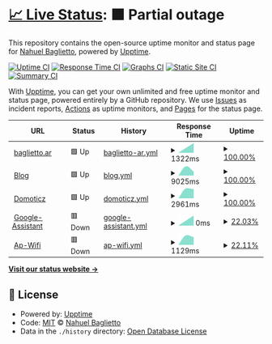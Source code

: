 # [📈 Live Status](https://nbaglietto.github.io/upptime): <!--live status--> **🟧 Partial outage**

This repository contains the open-source uptime monitor and status page for [Nahuel Baglietto](www.baglietto.ar), powered by [Upptime](https://github.com/upptime/upptime).

[![Uptime CI](https://github.com/nbaglietto/upptime/workflows/Uptime%20CI/badge.svg)](https://github.com/nbaglietto/upptime/actions?query=workflow%3A%22Uptime+CI%22)
[![Response Time CI](https://github.com/nbaglietto/upptime/workflows/Response%20Time%20CI/badge.svg)](https://github.com/nbaglietto/upptime/actions?query=workflow%3A%22Response+Time+CI%22)
[![Graphs CI](https://github.com/nbaglietto/upptime/workflows/Graphs%20CI/badge.svg)](https://github.com/nbaglietto/upptime/actions?query=workflow%3A%22Graphs+CI%22)
[![Static Site CI](https://github.com/nbaglietto/upptime/workflows/Static%20Site%20CI/badge.svg)](https://github.com/nbaglietto/upptime/actions?query=workflow%3A%22Static+Site+CI%22)
[![Summary CI](https://github.com/nbaglietto/upptime/workflows/Summary%20CI/badge.svg)](https://github.com/nbaglietto/upptime/actions?query=workflow%3A%22Summary+CI%22)

With [Upptime](https://upptime.js.org), you can get your own unlimited and free uptime monitor and status page, powered entirely by a GitHub repository. We use [Issues](https://github.com/nbaglietto/upptime/issues) as incident reports, [Actions](https://github.com/nbaglietto/upptime/actions) as uptime monitors, and [Pages](https://nbaglietto.github.io/upptime) for the status page.

<!--start: status pages-->
<!-- This summary is generated by Upptime (https://github.com/upptime/upptime) -->
<!-- Do not edit this manually, your changes will be overwritten -->
<!-- prettier-ignore -->
| URL | Status | History | Response Time | Uptime |
| --- | ------ | ------- | ------------- | ------ |
| <img alt="" src="https://favicons.githubusercontent.com/www.baglietto.ar" height="13"> [baglietto.ar](https://www.baglietto.ar) | 🟩 Up | [baglietto-ar.yml](https://github.com/nbaglietto/upptime/commits/HEAD/history/baglietto-ar.yml) | <details><summary><img alt="Response time graph" src="./graphs/baglietto-ar/response-time-week.png" height="20"> 1322ms</summary><br><a href="https://nbaglietto.github.io/upptime/history/baglietto-ar"><img alt="Response time 1322" src="https://img.shields.io/endpoint?url=https%3A%2F%2Fraw.githubusercontent.com%2Fnbaglietto%2Fupptime%2FHEAD%2Fapi%2Fbaglietto-ar%2Fresponse-time.json"></a><br><a href="https://nbaglietto.github.io/upptime/history/baglietto-ar"><img alt="24-hour response time 1322" src="https://img.shields.io/endpoint?url=https%3A%2F%2Fraw.githubusercontent.com%2Fnbaglietto%2Fupptime%2FHEAD%2Fapi%2Fbaglietto-ar%2Fresponse-time-day.json"></a><br><a href="https://nbaglietto.github.io/upptime/history/baglietto-ar"><img alt="7-day response time 1322" src="https://img.shields.io/endpoint?url=https%3A%2F%2Fraw.githubusercontent.com%2Fnbaglietto%2Fupptime%2FHEAD%2Fapi%2Fbaglietto-ar%2Fresponse-time-week.json"></a><br><a href="https://nbaglietto.github.io/upptime/history/baglietto-ar"><img alt="30-day response time 1322" src="https://img.shields.io/endpoint?url=https%3A%2F%2Fraw.githubusercontent.com%2Fnbaglietto%2Fupptime%2FHEAD%2Fapi%2Fbaglietto-ar%2Fresponse-time-month.json"></a><br><a href="https://nbaglietto.github.io/upptime/history/baglietto-ar"><img alt="1-year response time 1322" src="https://img.shields.io/endpoint?url=https%3A%2F%2Fraw.githubusercontent.com%2Fnbaglietto%2Fupptime%2FHEAD%2Fapi%2Fbaglietto-ar%2Fresponse-time-year.json"></a></details> | <details><summary><a href="https://nbaglietto.github.io/upptime/history/baglietto-ar">100.00%</a></summary><a href="https://nbaglietto.github.io/upptime/history/baglietto-ar"><img alt="All-time uptime 100.00%" src="https://img.shields.io/endpoint?url=https%3A%2F%2Fraw.githubusercontent.com%2Fnbaglietto%2Fupptime%2FHEAD%2Fapi%2Fbaglietto-ar%2Fuptime.json"></a><br><a href="https://nbaglietto.github.io/upptime/history/baglietto-ar"><img alt="24-hour uptime 100.00%" src="https://img.shields.io/endpoint?url=https%3A%2F%2Fraw.githubusercontent.com%2Fnbaglietto%2Fupptime%2FHEAD%2Fapi%2Fbaglietto-ar%2Fuptime-day.json"></a><br><a href="https://nbaglietto.github.io/upptime/history/baglietto-ar"><img alt="7-day uptime 100.00%" src="https://img.shields.io/endpoint?url=https%3A%2F%2Fraw.githubusercontent.com%2Fnbaglietto%2Fupptime%2FHEAD%2Fapi%2Fbaglietto-ar%2Fuptime-week.json"></a><br><a href="https://nbaglietto.github.io/upptime/history/baglietto-ar"><img alt="30-day uptime 100.00%" src="https://img.shields.io/endpoint?url=https%3A%2F%2Fraw.githubusercontent.com%2Fnbaglietto%2Fupptime%2FHEAD%2Fapi%2Fbaglietto-ar%2Fuptime-month.json"></a><br><a href="https://nbaglietto.github.io/upptime/history/baglietto-ar"><img alt="1-year uptime 100.00%" src="https://img.shields.io/endpoint?url=https%3A%2F%2Fraw.githubusercontent.com%2Fnbaglietto%2Fupptime%2FHEAD%2Fapi%2Fbaglietto-ar%2Fuptime-year.json"></a></details>
| <img alt="" src="https://favicons.githubusercontent.com/blog.baglietto.ar" height="13"> [Blog](https://blog.baglietto.ar) | 🟩 Up | [blog.yml](https://github.com/nbaglietto/upptime/commits/HEAD/history/blog.yml) | <details><summary><img alt="Response time graph" src="./graphs/blog/response-time-week.png" height="20"> 9025ms</summary><br><a href="https://nbaglietto.github.io/upptime/history/blog"><img alt="Response time 9025" src="https://img.shields.io/endpoint?url=https%3A%2F%2Fraw.githubusercontent.com%2Fnbaglietto%2Fupptime%2FHEAD%2Fapi%2Fblog%2Fresponse-time.json"></a><br><a href="https://nbaglietto.github.io/upptime/history/blog"><img alt="24-hour response time 9025" src="https://img.shields.io/endpoint?url=https%3A%2F%2Fraw.githubusercontent.com%2Fnbaglietto%2Fupptime%2FHEAD%2Fapi%2Fblog%2Fresponse-time-day.json"></a><br><a href="https://nbaglietto.github.io/upptime/history/blog"><img alt="7-day response time 9025" src="https://img.shields.io/endpoint?url=https%3A%2F%2Fraw.githubusercontent.com%2Fnbaglietto%2Fupptime%2FHEAD%2Fapi%2Fblog%2Fresponse-time-week.json"></a><br><a href="https://nbaglietto.github.io/upptime/history/blog"><img alt="30-day response time 9025" src="https://img.shields.io/endpoint?url=https%3A%2F%2Fraw.githubusercontent.com%2Fnbaglietto%2Fupptime%2FHEAD%2Fapi%2Fblog%2Fresponse-time-month.json"></a><br><a href="https://nbaglietto.github.io/upptime/history/blog"><img alt="1-year response time 9025" src="https://img.shields.io/endpoint?url=https%3A%2F%2Fraw.githubusercontent.com%2Fnbaglietto%2Fupptime%2FHEAD%2Fapi%2Fblog%2Fresponse-time-year.json"></a></details> | <details><summary><a href="https://nbaglietto.github.io/upptime/history/blog">100.00%</a></summary><a href="https://nbaglietto.github.io/upptime/history/blog"><img alt="All-time uptime 100.00%" src="https://img.shields.io/endpoint?url=https%3A%2F%2Fraw.githubusercontent.com%2Fnbaglietto%2Fupptime%2FHEAD%2Fapi%2Fblog%2Fuptime.json"></a><br><a href="https://nbaglietto.github.io/upptime/history/blog"><img alt="24-hour uptime 100.00%" src="https://img.shields.io/endpoint?url=https%3A%2F%2Fraw.githubusercontent.com%2Fnbaglietto%2Fupptime%2FHEAD%2Fapi%2Fblog%2Fuptime-day.json"></a><br><a href="https://nbaglietto.github.io/upptime/history/blog"><img alt="7-day uptime 100.00%" src="https://img.shields.io/endpoint?url=https%3A%2F%2Fraw.githubusercontent.com%2Fnbaglietto%2Fupptime%2FHEAD%2Fapi%2Fblog%2Fuptime-week.json"></a><br><a href="https://nbaglietto.github.io/upptime/history/blog"><img alt="30-day uptime 100.00%" src="https://img.shields.io/endpoint?url=https%3A%2F%2Fraw.githubusercontent.com%2Fnbaglietto%2Fupptime%2FHEAD%2Fapi%2Fblog%2Fuptime-month.json"></a><br><a href="https://nbaglietto.github.io/upptime/history/blog"><img alt="1-year uptime 100.00%" src="https://img.shields.io/endpoint?url=https%3A%2F%2Fraw.githubusercontent.com%2Fnbaglietto%2Fupptime%2FHEAD%2Fapi%2Fblog%2Fuptime-year.json"></a></details>
| <img alt="" src="https://favicons.githubusercontent.com/domoticz.baglietto.ar" height="13"> [Domoticz](https://domoticz.baglietto.ar) | 🟩 Up | [domoticz.yml](https://github.com/nbaglietto/upptime/commits/HEAD/history/domoticz.yml) | <details><summary><img alt="Response time graph" src="./graphs/domoticz/response-time-week.png" height="20"> 2961ms</summary><br><a href="https://nbaglietto.github.io/upptime/history/domoticz"><img alt="Response time 2961" src="https://img.shields.io/endpoint?url=https%3A%2F%2Fraw.githubusercontent.com%2Fnbaglietto%2Fupptime%2FHEAD%2Fapi%2Fdomoticz%2Fresponse-time.json"></a><br><a href="https://nbaglietto.github.io/upptime/history/domoticz"><img alt="24-hour response time 2961" src="https://img.shields.io/endpoint?url=https%3A%2F%2Fraw.githubusercontent.com%2Fnbaglietto%2Fupptime%2FHEAD%2Fapi%2Fdomoticz%2Fresponse-time-day.json"></a><br><a href="https://nbaglietto.github.io/upptime/history/domoticz"><img alt="7-day response time 2961" src="https://img.shields.io/endpoint?url=https%3A%2F%2Fraw.githubusercontent.com%2Fnbaglietto%2Fupptime%2FHEAD%2Fapi%2Fdomoticz%2Fresponse-time-week.json"></a><br><a href="https://nbaglietto.github.io/upptime/history/domoticz"><img alt="30-day response time 2961" src="https://img.shields.io/endpoint?url=https%3A%2F%2Fraw.githubusercontent.com%2Fnbaglietto%2Fupptime%2FHEAD%2Fapi%2Fdomoticz%2Fresponse-time-month.json"></a><br><a href="https://nbaglietto.github.io/upptime/history/domoticz"><img alt="1-year response time 2961" src="https://img.shields.io/endpoint?url=https%3A%2F%2Fraw.githubusercontent.com%2Fnbaglietto%2Fupptime%2FHEAD%2Fapi%2Fdomoticz%2Fresponse-time-year.json"></a></details> | <details><summary><a href="https://nbaglietto.github.io/upptime/history/domoticz">100.00%</a></summary><a href="https://nbaglietto.github.io/upptime/history/domoticz"><img alt="All-time uptime 100.00%" src="https://img.shields.io/endpoint?url=https%3A%2F%2Fraw.githubusercontent.com%2Fnbaglietto%2Fupptime%2FHEAD%2Fapi%2Fdomoticz%2Fuptime.json"></a><br><a href="https://nbaglietto.github.io/upptime/history/domoticz"><img alt="24-hour uptime 100.00%" src="https://img.shields.io/endpoint?url=https%3A%2F%2Fraw.githubusercontent.com%2Fnbaglietto%2Fupptime%2FHEAD%2Fapi%2Fdomoticz%2Fuptime-day.json"></a><br><a href="https://nbaglietto.github.io/upptime/history/domoticz"><img alt="7-day uptime 100.00%" src="https://img.shields.io/endpoint?url=https%3A%2F%2Fraw.githubusercontent.com%2Fnbaglietto%2Fupptime%2FHEAD%2Fapi%2Fdomoticz%2Fuptime-week.json"></a><br><a href="https://nbaglietto.github.io/upptime/history/domoticz"><img alt="30-day uptime 100.00%" src="https://img.shields.io/endpoint?url=https%3A%2F%2Fraw.githubusercontent.com%2Fnbaglietto%2Fupptime%2FHEAD%2Fapi%2Fdomoticz%2Fuptime-month.json"></a><br><a href="https://nbaglietto.github.io/upptime/history/domoticz"><img alt="1-year uptime 100.00%" src="https://img.shields.io/endpoint?url=https%3A%2F%2Fraw.githubusercontent.com%2Fnbaglietto%2Fupptime%2FHEAD%2Fapi%2Fdomoticz%2Fuptime-year.json"></a></details>
| <img alt="" src="https://favicons.githubusercontent.com/settings.baglietto.ar" height="13"> [Google-Assistant](https://settings.baglietto.ar) | 🟥 Down | [google-assistant.yml](https://github.com/nbaglietto/upptime/commits/HEAD/history/google-assistant.yml) | <details><summary><img alt="Response time graph" src="./graphs/google-assistant/response-time-week.png" height="20"> 0ms</summary><br><a href="https://nbaglietto.github.io/upptime/history/google-assistant"><img alt="Response time 0" src="https://img.shields.io/endpoint?url=https%3A%2F%2Fraw.githubusercontent.com%2Fnbaglietto%2Fupptime%2FHEAD%2Fapi%2Fgoogle-assistant%2Fresponse-time.json"></a><br><a href="https://nbaglietto.github.io/upptime/history/google-assistant"><img alt="24-hour response time 0" src="https://img.shields.io/endpoint?url=https%3A%2F%2Fraw.githubusercontent.com%2Fnbaglietto%2Fupptime%2FHEAD%2Fapi%2Fgoogle-assistant%2Fresponse-time-day.json"></a><br><a href="https://nbaglietto.github.io/upptime/history/google-assistant"><img alt="7-day response time 0" src="https://img.shields.io/endpoint?url=https%3A%2F%2Fraw.githubusercontent.com%2Fnbaglietto%2Fupptime%2FHEAD%2Fapi%2Fgoogle-assistant%2Fresponse-time-week.json"></a><br><a href="https://nbaglietto.github.io/upptime/history/google-assistant"><img alt="30-day response time 0" src="https://img.shields.io/endpoint?url=https%3A%2F%2Fraw.githubusercontent.com%2Fnbaglietto%2Fupptime%2FHEAD%2Fapi%2Fgoogle-assistant%2Fresponse-time-month.json"></a><br><a href="https://nbaglietto.github.io/upptime/history/google-assistant"><img alt="1-year response time 0" src="https://img.shields.io/endpoint?url=https%3A%2F%2Fraw.githubusercontent.com%2Fnbaglietto%2Fupptime%2FHEAD%2Fapi%2Fgoogle-assistant%2Fresponse-time-year.json"></a></details> | <details><summary><a href="https://nbaglietto.github.io/upptime/history/google-assistant">22.03%</a></summary><a href="https://nbaglietto.github.io/upptime/history/google-assistant"><img alt="All-time uptime 22.03%" src="https://img.shields.io/endpoint?url=https%3A%2F%2Fraw.githubusercontent.com%2Fnbaglietto%2Fupptime%2FHEAD%2Fapi%2Fgoogle-assistant%2Fuptime.json"></a><br><a href="https://nbaglietto.github.io/upptime/history/google-assistant"><img alt="24-hour uptime 22.03%" src="https://img.shields.io/endpoint?url=https%3A%2F%2Fraw.githubusercontent.com%2Fnbaglietto%2Fupptime%2FHEAD%2Fapi%2Fgoogle-assistant%2Fuptime-day.json"></a><br><a href="https://nbaglietto.github.io/upptime/history/google-assistant"><img alt="7-day uptime 22.03%" src="https://img.shields.io/endpoint?url=https%3A%2F%2Fraw.githubusercontent.com%2Fnbaglietto%2Fupptime%2FHEAD%2Fapi%2Fgoogle-assistant%2Fuptime-week.json"></a><br><a href="https://nbaglietto.github.io/upptime/history/google-assistant"><img alt="30-day uptime 22.03%" src="https://img.shields.io/endpoint?url=https%3A%2F%2Fraw.githubusercontent.com%2Fnbaglietto%2Fupptime%2FHEAD%2Fapi%2Fgoogle-assistant%2Fuptime-month.json"></a><br><a href="https://nbaglietto.github.io/upptime/history/google-assistant"><img alt="1-year uptime 22.03%" src="https://img.shields.io/endpoint?url=https%3A%2F%2Fraw.githubusercontent.com%2Fnbaglietto%2Fupptime%2FHEAD%2Fapi%2Fgoogle-assistant%2Fuptime-year.json"></a></details>
| <img alt="" src="https://favicons.githubusercontent.com/raspap.baglietto.ar" height="13"> [Ap-Wifi](https://raspap.baglietto.ar) | 🟥 Down | [ap-wifi.yml](https://github.com/nbaglietto/upptime/commits/HEAD/history/ap-wifi.yml) | <details><summary><img alt="Response time graph" src="./graphs/ap-wifi/response-time-week.png" height="20"> 1129ms</summary><br><a href="https://nbaglietto.github.io/upptime/history/ap-wifi"><img alt="Response time 1129" src="https://img.shields.io/endpoint?url=https%3A%2F%2Fraw.githubusercontent.com%2Fnbaglietto%2Fupptime%2FHEAD%2Fapi%2Fap-wifi%2Fresponse-time.json"></a><br><a href="https://nbaglietto.github.io/upptime/history/ap-wifi"><img alt="24-hour response time 1129" src="https://img.shields.io/endpoint?url=https%3A%2F%2Fraw.githubusercontent.com%2Fnbaglietto%2Fupptime%2FHEAD%2Fapi%2Fap-wifi%2Fresponse-time-day.json"></a><br><a href="https://nbaglietto.github.io/upptime/history/ap-wifi"><img alt="7-day response time 1129" src="https://img.shields.io/endpoint?url=https%3A%2F%2Fraw.githubusercontent.com%2Fnbaglietto%2Fupptime%2FHEAD%2Fapi%2Fap-wifi%2Fresponse-time-week.json"></a><br><a href="https://nbaglietto.github.io/upptime/history/ap-wifi"><img alt="30-day response time 1129" src="https://img.shields.io/endpoint?url=https%3A%2F%2Fraw.githubusercontent.com%2Fnbaglietto%2Fupptime%2FHEAD%2Fapi%2Fap-wifi%2Fresponse-time-month.json"></a><br><a href="https://nbaglietto.github.io/upptime/history/ap-wifi"><img alt="1-year response time 1129" src="https://img.shields.io/endpoint?url=https%3A%2F%2Fraw.githubusercontent.com%2Fnbaglietto%2Fupptime%2FHEAD%2Fapi%2Fap-wifi%2Fresponse-time-year.json"></a></details> | <details><summary><a href="https://nbaglietto.github.io/upptime/history/ap-wifi">22.11%</a></summary><a href="https://nbaglietto.github.io/upptime/history/ap-wifi"><img alt="All-time uptime 22.11%" src="https://img.shields.io/endpoint?url=https%3A%2F%2Fraw.githubusercontent.com%2Fnbaglietto%2Fupptime%2FHEAD%2Fapi%2Fap-wifi%2Fuptime.json"></a><br><a href="https://nbaglietto.github.io/upptime/history/ap-wifi"><img alt="24-hour uptime 22.11%" src="https://img.shields.io/endpoint?url=https%3A%2F%2Fraw.githubusercontent.com%2Fnbaglietto%2Fupptime%2FHEAD%2Fapi%2Fap-wifi%2Fuptime-day.json"></a><br><a href="https://nbaglietto.github.io/upptime/history/ap-wifi"><img alt="7-day uptime 22.11%" src="https://img.shields.io/endpoint?url=https%3A%2F%2Fraw.githubusercontent.com%2Fnbaglietto%2Fupptime%2FHEAD%2Fapi%2Fap-wifi%2Fuptime-week.json"></a><br><a href="https://nbaglietto.github.io/upptime/history/ap-wifi"><img alt="30-day uptime 22.11%" src="https://img.shields.io/endpoint?url=https%3A%2F%2Fraw.githubusercontent.com%2Fnbaglietto%2Fupptime%2FHEAD%2Fapi%2Fap-wifi%2Fuptime-month.json"></a><br><a href="https://nbaglietto.github.io/upptime/history/ap-wifi"><img alt="1-year uptime 22.11%" src="https://img.shields.io/endpoint?url=https%3A%2F%2Fraw.githubusercontent.com%2Fnbaglietto%2Fupptime%2FHEAD%2Fapi%2Fap-wifi%2Fuptime-year.json"></a></details>

<!--end: status pages-->

[**Visit our status website →**](https://nbaglietto.github.io/upptime)

## 📄 License

- Powered by: [Upptime](https://github.com/upptime/upptime)
- Code: [MIT](./LICENSE) © [Nahuel Baglietto](www.baglietto.ar)
- Data in the `./history` directory: [Open Database License](https://opendatacommons.org/licenses/odbl/1-0/)
